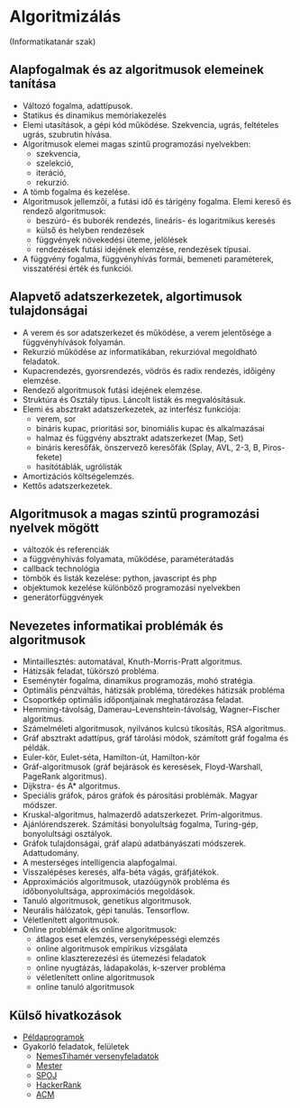 # Algoritmizálás

(Informatikatanár szak)

## Alapfogalmak és az algoritmusok elemeinek tanítása

- Változó fogalma, adattípusok.
- Statikus és dinamikus memóriakezelés
- Elemi utasítások, a gépi kód működése. Szekvencia, ugrás, feltételes ugrás, szubrutin hívása.
- Algoritmusok elemei magas szintű programozási nyelvekben:
  - szekvencia,
  - szelekció,
  - iteráció,
  - rekurzió.
- A tömb fogalma és kezelése.
- Algoritmusok jellemzői, a futási idő és tárigény fogalma. Elemi kereső és rendező algoritmusok:
  - beszúró- és buborék rendezés, lineáris- és logaritmikus keresés
  - külső és helyben rendezések
  - függvények növekedési üteme, jelölések
  - rendezések futási idejének elemzése, rendezések típusai.
- A függvény fogalma, függvényhívás formái, bemeneti paraméterek, visszatérési érték és funkciói.

## Alapvető adatszerkezetek, algortimusok tulajdonságai

- A verem és sor adatszerkezet és működése, a verem jelentősége a függvényhívások folyamán.
- Rekurzió működése az informatikában, rekurzióval megoldható feladatok.
- Kupacrendezés, gyorsrendezés, vödrös és radix rendezés, időigény elemzése.
- Rendező algoritmusok futási idejének elemzése.
- Struktúra és Osztály típus. Láncolt listák és megvalósításuk.
- Elemi és absztrakt adatszerkezetek, az interfész funkciója:
  - verem, sor
  - bináris kupac, prioritási sor, binomiális kupac és alkalmazásai
  - halmaz és függvény absztrakt adatszerkezet (Map, Set)
  - bináris keresőfák, önszervező keresőfák (Splay, AVL, 2-3, B, Piros-fekete)
  - hasítótáblák, ugrólisták
- Amortizációs költségelemzés.
- Kettős adatszerkezetek.

## Algoritmusok a magas szintű programozási nyelvek mögött

- változók és referenciák
- a függvényhívás folyamata, működése, paraméterátadás
- callback technológia
- tömbök és listák kezelése: python, javascript és php
- objektumok kezelése különböző programozási nyelvekben
- generátorfüggvények

## Nevezetes informatikai problémák és algoritmusok

- Mintaillesztés: automatával, Knuth-Morris-Pratt algoritmus.
- Hátizsák feladat, tükörszó probléma.
- Eseménytér fogalma, dinamikus programozás, mohó stratégia.
- Optimális pénzváltás, hátizsák probléma, töredékes hátizsák probléma
- Csoportkép optimális időpontjainak meghatározása feladat.
- Hemming-távolság, Damerau–Levenshtein-távolság, Wagner–Fischer algoritmus.
- Számelméleti algoritmusok, nyilvános kulcsú tikosítás, RSA algoritmus.
- Gráf absztrakt adattípus, gráf tárolási módok, számított gráf fogalma és példák.
- Euler-kör, Eulet-séta, Hamilton-út, Hamilton-kör
- Gráf-algoritmusok (gráf bejárások és keresések, Floyd-Warshall, PageRank algoritmus).
- Dijkstra- és A* algoritmus.
- Speciális gráfok, páros gráfok és párosítási problémák. Magyar módszer.
- Kruskal-algoritmus, halmazerdő adatszerkezet. Prím-algoritmus.
- Ajánlórendszerek. Számítási bonyolultság fogalma, Turing-gép, bonyolultsági osztályok.
- Gráfok tulajdonságai, gráf alapú adatbányászati módszerek. Adattudomány.
- A mesterséges intelligencia alapfogalmai.
- Visszalépéses keresés, alfa-béta vágás, gráfjátékok.
- Approximációs algoritmusok, utazóügynök probléma és időbonyolultsága, approximációs megoldások.
- Tanuló algoritmusok, genetikus algoritmusok.
- Neurális hálózatok, gépi tanulás. Tensorflow.
- Véletlenített algoritmusok.
- Online problémák és online algoritmusok:
  - átlagos eset elemzés, versenyképességi elemzés
  - online algoritmusok empírikus vizsgálata
  - online klaszterezezési és ütemezési feladatok
  - online nyugtázás, ládapakolás, k-szerver probléma
  - véletlenített online algoritmusok
  - online tanuló algoritmusok

## Külső hivatkozások

- [Példaprogramok](/examples/webexamples/)
- Gyakorló feladatok, felületek
  - [NemesTihamér versenyfeladatok](http://tehetseg.inf.elte.hu/nemes-online/index.html)
  - [Mester](http://mester.inf.elte.hu/)
  - [SPOJ](https://www.spoj.com/)
  - [HackerRank](https://www.hackerrank.com/)
  - [ACM](https://icpc.baylor.edu/worldfinals/problems)
